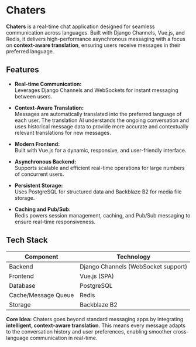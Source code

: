 # Chaters

**Chaters** is a real-time chat application designed for seamless communication across languages. Built with Django Channels, Vue.js, and Redis, it delivers high-performance asynchronous messaging with a focus on **context-aware translation**, ensuring users receive messages in their preferred language.

## Features

- **Real-time Communication:**  
  Leverages Django Channels and WebSockets for instant messaging between users.

- **Context-Aware Translation:**  
  Messages are automatically translated into the preferred language of each user. The translation AI understands the ongoing conversation and uses historical message data to provide more accurate and contextually relevant translations for new messages.

- **Modern Frontend:**  
  Built with Vue.js for a dynamic, responsive, and user-friendly interface.

- **Asynchronous Backend:**  
  Supports scalable and efficient real-time operations for large numbers of concurrent users.

- **Persistent Storage:**  
  Uses PostgreSQL for structured data and Backblaze B2 for media file storage.

- **Caching and Pub/Sub:**  
  Redis powers session management, caching, and Pub/Sub messaging to ensure real-time responsiveness.

## Tech Stack

| Component       | Technology                     |
|-----------------|--------------------------------|
| Backend         | Django Channels (WebSocket support) |
| Frontend        | Vue.js (SPA)                  |
| Database        | PostgreSQL                     |
| Cache/Message Queue | Redis                       |
| Storage         | Backblaze B2                   |

**Core Idea:** Chaters goes beyond standard messaging apps by integrating **intelligent, context-aware translation**. This means every message adapts to the conversation history and user preferences, enabling smoother cross-language communication in real-time.
